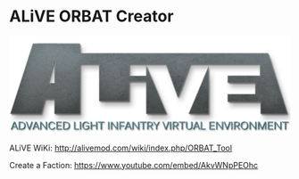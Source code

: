 # ALiVE ORBAT Creator
<img src="alive.jpg"></img>

ALiVE WiKi: <http://alivemod.com/wiki/index.php/ORBAT_Tool>

Create a Faction: <https://www.youtube.com/embed/AkvWNpPEOhc>
